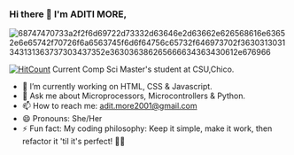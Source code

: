 ### Hi there 👋    I'm ADITI MORE,

![68747470733a2f2f6d69722d73332d63646e2d63662e626568616e63652e6e65742f70726f6a6563745f6d6f64756c65732f646973702f3630313031343131363737303437352e363036386265666634363430612e676966](https://github.com/aaditi2/aaditi2/assets/114819269/9761f3d6-f7d7-4184-8f80-3de36a68da6e)

  [![HitCount](https://hits.dwyl.com/aaditi2/aaditi2.svg?style=flat-square&show=unique)](http://hits.dwyl.com/aaditi2/aaditi2)
Current Comp Sci Master's student at CSU,Chico.
- 🔭 I’m currently working on HTML, CSS & Javascript.
- 💬 Ask me about Microprocessors, Microcontrollers & Python.
- 📫 How to reach me: adit.more2001@gmail.com
- 😄 Pronouns: She/Her
- ⚡ Fun fact: My coding philosophy: Keep it simple, make it work, then refactor it 'til it's perfect! 🧹💡
  
